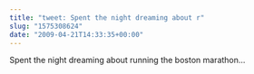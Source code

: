```yaml
---
title: "tweet: Spent the night dreaming about r"
slug: "1575308624"
date: "2009-04-21T14:33:35+00:00"
---
```

Spent the night dreaming about running the boston marathon...